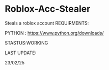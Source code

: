 # Roblox-Acc-Stealer
Steals a roblox account
REQUIRMENTS:

PYTHON : https://www.python.org/downloads/

STASTUS:WORKING

LAST UPDATE:

23/02/25
